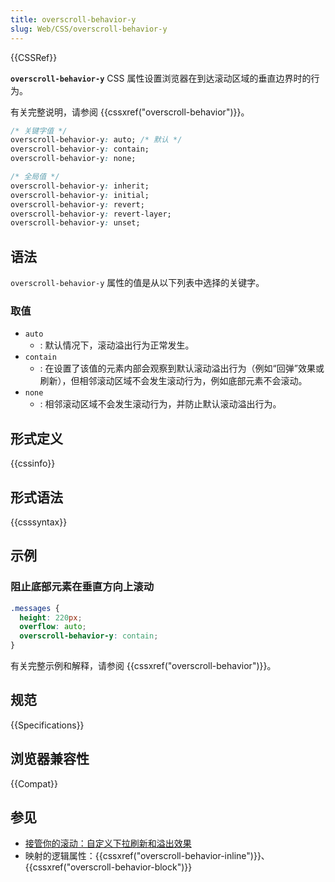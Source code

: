 ```yaml
---
title: overscroll-behavior-y
slug: Web/CSS/overscroll-behavior-y
---
```


{{CSSRef}}

**`overscroll-behavior-y`** CSS 属性设置浏览器在到达滚动区域的垂直边界时的行为。

有关完整说明，请参阅 {{cssxref("overscroll-behavior")}}。

```css
/* 关键字值 */
overscroll-behavior-y: auto; /* 默认 */
overscroll-behavior-y: contain;
overscroll-behavior-y: none;

/* 全局值 */
overscroll-behavior-y: inherit;
overscroll-behavior-y: initial;
overscroll-behavior-y: revert;
overscroll-behavior-y: revert-layer;
overscroll-behavior-y: unset;
```

## 语法

`overscroll-behavior-y` 属性的值是从以下列表中选择的关键字。

### 取值

- `auto`
  - : 默认情况下，滚动溢出行为正常发生。
- `contain`
  - : 在设置了该值的元素内部会观察到默认滚动溢出行为（例如“回弹”效果或刷新），但相邻滚动区域不会发生滚动行为，例如底部元素不会滚动。
- `none`
  - : 相邻滚动区域不会发生滚动行为，并防止默认滚动溢出行为。

## 形式定义

{{cssinfo}}

## 形式语法

{{csssyntax}}

## 示例

### 阻止底部元素在垂直方向上滚动

```css
.messages {
  height: 220px;
  overflow: auto;
  overscroll-behavior-y: contain;
}
```

有关完整示例和解释，请参阅 {{cssxref("overscroll-behavior")}}。

## 规范

{{Specifications}}

## 浏览器兼容性

{{Compat}}

## 参见

- [接管你的滚动：自定义下拉刷新和溢出效果](https://developer.chrome.google.cn/blog/overscroll-behavior?hl=zh-cn#demo)
- 映射的逻辑属性：{{cssxref("overscroll-behavior-inline")}}、{{cssxref("overscroll-behavior-block")}}

